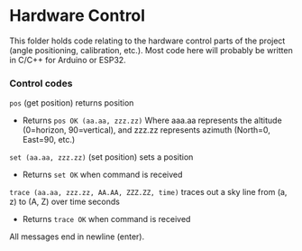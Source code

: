 # Hardware Control
This folder holds code relating to the hardware control parts of the project (angle positioning, calibration, etc.). Most code here will probably be written in C/C++ for Arduino or ESP32.

### Control codes
`pos` (get position) returns position
- Returns `pos OK (aa.aa, zzz.zz)` Where aaa.aa represents the altitude (0=horizon, 90=vertical), and zzz.zz represents azimuth (North=0, East=90, etc.)

`set (aa.aa, zzz.zz)` (set position) sets a position
- Returns `set OK` when command is received

`trace (aa.aa, zzz.zz, AA.AA, ZZZ.ZZ, time)` traces out a sky line from (a, z) to (A, Z) over time seconds
- Returns `trace OK` when command is received

All messages end in newline (enter).

 
